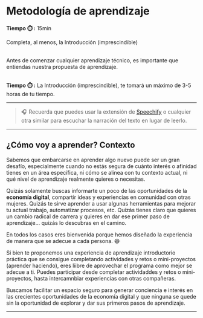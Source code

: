 # Metodología de aprendizaje

**Tiempo ⏱️️ :** 15min

<!-- El siguiente bloque de comentario se usa también  para mostrar un preview o resumen del program, skill o module en thumbnails de FE (por ejemplo) -->
<!-- preview:start -->
<p>Completa, al menos, la Introducción (imprescindible)</p>
<p><br>Antes de comenzar cualquier aprendizaje técnico, es importante que entiendas nuestra propuesta de aprendizaje.</p> 
<p><br><b>Tiempo ⏱️️ :</b> La Introducción (imprescindible), te tomará un máximo de 3-5 horas de tu tiempo.</p>
<!-- preview:end -->

---

> 🎧 Recuerda que puedes usar la extensión de [Speechify](https://speechify.com/es/extension-de-chrome/) o cualquier otra similar para escuchar la narración del texto en lugar de leerlo.

---

## ¿Cómo voy a aprender? Contexto

Sabemos que embarcarse en aprender algo nuevo puede ser un gran desafío, especialmente cuando no estás segura de cuánto interés o afinidad tienes en un área específica, ni cómo se alinea con tu contexto actual, ni qué nivel de aprendizaje realmente quieres o necesitas. 

Quizás solamente buscas informarte un poco de las oportunidades de la **economía digital**, compartir ideas y experiencias en comunidad con otras mujeres. Quizás te sirve aprender a usar algunas herramientas para mejorar tu actual trabajo, automatizar procesos, etc. Quizás tienes claro que quieres un cambio radical de carrera y quieres en dar ese primer paso de aprendizaje... quizás lo descubras en el camino.

En todos los casos eres bienvenida porque hemos diseñado la experiencia de manera que se adecue a cada persona. :smile:

Si bien te proponemos una experiencia de aprendizaje introductorio práctica que se consigue completando actividades y retos o mini-proyectos (aprender haciendo), eres liibre de aprovechar el programa como mejor se adecue a ti. Puedes participar desde completar actividaddes y retos o mini-proyectos, hasta intercamnbiar experiencias con otras compañeras. 

Buscamos facilitar un espacio seguro para generar conciencia e interés en las crecientes oportunidades de la economía digital y que ninguna se quede sin la oportunidad de explorar y dar sus primeros pasos de aprendizaje.

---
